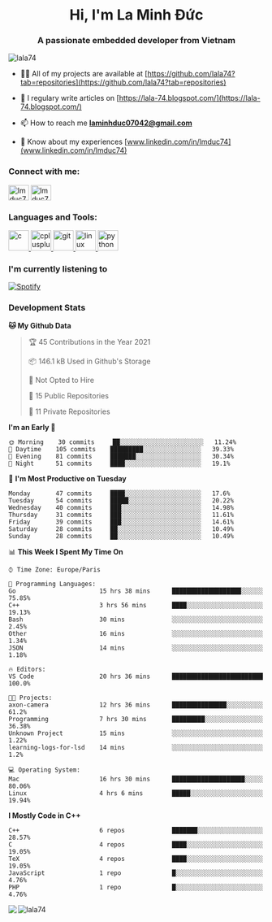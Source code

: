 <h1 align="center">Hi, I'm La Minh Đức</h1>
<h3 align="center">A passionate embedded developer from Vietnam</h3>

<p align="left"> <img src="https://komarev.com/ghpvc/?username=lala74&label=Profile%20views&color=0e75b6&style=flat"
                alt="lala74" /> </p>

- 👨‍💻 All of my projects are available at
[https://github.com/lala74?tab=repositories](https://github.com/lala74?tab=repositories)

- 📝 I regulary write articles on [https://lala-74.blogspot.com/](https://lala-74.blogspot.com/)

- 📫 How to reach me **laminhduc07042@gmail.com**

- 📄 Know about my experiences [www.linkedin.com/in/lmduc74](www.linkedin.com/in/lmduc74)

### Connect with me:
<p align="left">
        <a href="https://linkedin.com/in/lmduc74" target="blank"><img align="center"
                        src="https://cdn.jsdelivr.net/npm/simple-icons@3.0.1/icons/linkedin.svg" alt="lmduc74"
                        height="30" width="40" /></a>
        <a href="https://fb.com/lmduc74" target="blank"><img align="center"
                        src="https://cdn.jsdelivr.net/npm/simple-icons@3.0.1/icons/facebook.svg" alt="lmduc74"
                        height="30" width="40" /></a>
</p>

### Languages and Tools:
<p align="left"> <a href="https://www.cprogramming.com/" target="_blank"> <img
                        src="https://devicons.github.io/devicon/devicon.git/icons/c/c-original.svg" alt="c" width="40"
                        height="40" /> </a> <a href="https://www.w3schools.com/cpp/" target="_blank"> <img
                        src="https://devicons.github.io/devicon/devicon.git/icons/cplusplus/cplusplus-original.svg"
                        alt="cplusplus" width="40" height="40" /> </a> <a href="https://git-scm.com/" target="_blank">
                <img src="https://www.vectorlogo.zone/logos/git-scm/git-scm-icon.svg" alt="git" width="40"
                        height="40" /> </a> <a href="https://www.linux.org/" target="_blank"> <img
                        src="https://devicons.github.io/devicon/devicon.git/icons/linux/linux-original.svg" alt="linux"
                        width="40" height="40" /> </a> <a href="https://www.python.org" target="_blank"> <img
                        src="https://devicons.github.io/devicon/devicon.git/icons/python/python-original.svg"
                        alt="python" width="40" height="40" /> </a> </p>

### I'm currently listening to
[![Spotify](https://spotify-playing-git-master.lala74.vercel.app/api/spotify)](https://open.spotify.com/user/nrjaez36fdyqfexa07wju067g)


### Development Stats
<!--START_SECTION:waka-->
**🐱 My Github Data** 

> 🏆 45 Contributions in the Year 2021
 > 
> 📦 146.1 kB Used in Github's Storage 
 > 
> 🚫 Not Opted to Hire
 > 
> 📜 15 Public Repositories 
 > 
> 🔑 11 Private Repositories  
 > 
**I'm an Early 🐤** 

```text
🌞 Morning    30 commits     ██░░░░░░░░░░░░░░░░░░░░░░░   11.24% 
🌆 Daytime    105 commits    █████████░░░░░░░░░░░░░░░░   39.33% 
🌃 Evening    81 commits     ███████░░░░░░░░░░░░░░░░░░   30.34% 
🌙 Night      51 commits     ████░░░░░░░░░░░░░░░░░░░░░   19.1%

```
📅 **I'm Most Productive on Tuesday** 

```text
Monday       47 commits     ████░░░░░░░░░░░░░░░░░░░░░   17.6% 
Tuesday      54 commits     █████░░░░░░░░░░░░░░░░░░░░   20.22% 
Wednesday    40 commits     ███░░░░░░░░░░░░░░░░░░░░░░   14.98% 
Thursday     31 commits     ███░░░░░░░░░░░░░░░░░░░░░░   11.61% 
Friday       39 commits     ███░░░░░░░░░░░░░░░░░░░░░░   14.61% 
Saturday     28 commits     ██░░░░░░░░░░░░░░░░░░░░░░░   10.49% 
Sunday       28 commits     ██░░░░░░░░░░░░░░░░░░░░░░░   10.49%

```


📊 **This Week I Spent My Time On** 

```text
⌚︎ Time Zone: Europe/Paris

💬 Programming Languages: 
Go                       15 hrs 38 mins      ███████████████████░░░░░░   75.85% 
C++                      3 hrs 56 mins       ████░░░░░░░░░░░░░░░░░░░░░   19.13% 
Bash                     30 mins             ░░░░░░░░░░░░░░░░░░░░░░░░░   2.45% 
Other                    16 mins             ░░░░░░░░░░░░░░░░░░░░░░░░░   1.34% 
JSON                     14 mins             ░░░░░░░░░░░░░░░░░░░░░░░░░   1.18%

🔥 Editors: 
VS Code                  20 hrs 36 mins      █████████████████████████   100.0%

🐱‍💻 Projects: 
axon-camera              12 hrs 36 mins      ███████████████░░░░░░░░░░   61.2% 
Programming              7 hrs 30 mins       █████████░░░░░░░░░░░░░░░░   36.38% 
Unknown Project          15 mins             ░░░░░░░░░░░░░░░░░░░░░░░░░   1.22% 
learning-logs-for-lsd    14 mins             ░░░░░░░░░░░░░░░░░░░░░░░░░   1.2%

💻 Operating System: 
Mac                      16 hrs 30 mins      ████████████████████░░░░░   80.06% 
Linux                    4 hrs 6 mins        █████░░░░░░░░░░░░░░░░░░░░   19.94%

```

**I Mostly Code in C++** 

```text
C++                      6 repos             ███████░░░░░░░░░░░░░░░░░░   28.57% 
C                        4 repos             ████░░░░░░░░░░░░░░░░░░░░░   19.05% 
TeX                      4 repos             ████░░░░░░░░░░░░░░░░░░░░░   19.05% 
JavaScript               1 repo              █░░░░░░░░░░░░░░░░░░░░░░░░   4.76% 
PHP                      1 repo              █░░░░░░░░░░░░░░░░░░░░░░░░   4.76%

```



<!--END_SECTION:waka-->


<img align="left" src="https://github-readme-stats-chi-rust.vercel.app/api?username=lala74&show_icons=true&hide_border=true" /> 

<img align="left"
src="https://github-readme-stats.vercel.app/api/top-langs?username=lala74&show_icons=true&locale=en&layout=compact&hide_border=true" alt="lala74" />  
